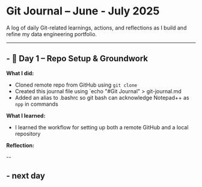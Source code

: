 # Git Journal – June - July 2025

A log of daily Git-related learnings, actions, and reflections as I build and refine my data engineering portfolio.

---

## - 🌄 Day 1 – Repo Setup & Groundwork
**What I did:**
- Cloned remote repo from GitHub using `git clone`
- Created this journal file using `echo "#Git Journal" > git-journal.md
- Added an alias to .bashrc so git bash can acknowledge Notepad++ as `npp` in commands

**What I learned:**
- I learned the workflow for setting up both a remote GitHub and a local repository

**Reflection:**

--

## - next day